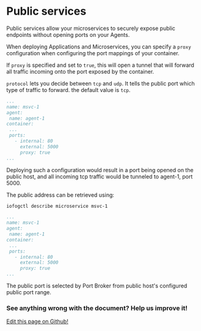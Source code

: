 # Public services

Public services allow your microservices to securely expose public endpoints without opening ports on your Agents.

When deploying Applications and Microservices, you can specify a `proxy` configuration when configuring the port mappings of your container.

If `proxy` is specified and set to `true`, this will open a tunnel that will forward all traffic incoming onto the port exposed by the container.

`protocol` lets you decide between `tcp` and `udp`. It tells the public port which type of traffic to forward. the default value is `tcp`.

```yaml
...
name: msvc-1
agent:
 name: agent-1
container:
 ...
 ports:
   - internal: 80
     external: 5000
     proxy: true
...
```

Deploying such a configuration would result in a port being opened on the public host, and all incoming tcp traffic would be tunneled to agent-1, port 5000.

The public address can be retrieved using:

```bash
iofogctl describe microservice msvc-1
```

```yaml
...
name: msvc-1
agent:
 name: agent-1
container:
 ...
 ports:
   - internal: 80
     external: 5000
     proxy: true
...
```

The public port is selected by Port Broker from public host's configured public port range.

<aside class="notifications contribute">
  <h3><img src="/images/icos/ico-github.svg" alt="">See anything wrong with the document? Help us improve it!</h3>
  <a href="https://github.com/eclipse-iofog/iofog.org/edit/develop/content/docs/3.0/applications/microservice-exposing.md"
    target="_blank">
    <p>Edit this page on Github!</p>
  </a>
</aside>
